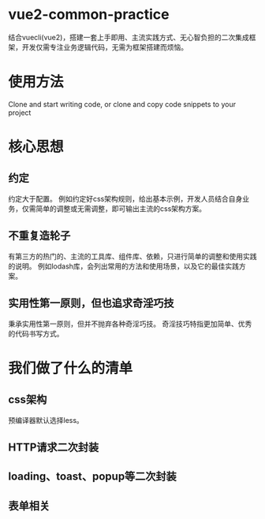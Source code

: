 # vue2-common-practice
结合vuecli(vue2)，搭建一套上手即用、主流实践方式、无心智负担的二次集成框架，开发仅需专注业务逻辑代码，无需为框架搭建而烦恼。
# 使用方法
Clone and start writing code, or clone and copy code snippets to your project
# 核心思想
## 约定
约定大于配置。
例如约定好css架构规则，给出基本示例，开发人员结合自身业务，仅需简单的调整或无需调整，即可输出主流的css架构方案。
## 不重复造轮子
有第三方的热门的、主流的工具库、组件库、依赖，只进行简单的调整和使用实践的说明。
例如lodash库，会列出常用的方法和使用场景，以及它的最佳实践方案。
## 实用性第一原则，但也追求奇淫巧技
秉承实用性第一原则，但并不抛弃各种奇淫巧技。
奇淫技巧特指更加简单、优秀的代码书写方式。
# 我们做了什么的清单
## css架构
预编译器默认选择less。
## HTTP请求二次封装
## loading、toast、popup等二次封装
## 表单相关
